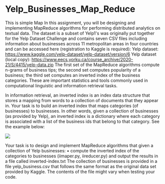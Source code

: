 # Yelp_Businesses_Map_Reduce

This is simple Map
In this assignment, you will be designing and implementing MapReduce algorithms for performing distributed analytics on textual data. The dataset is a subset of Yelp1's was originally put together for the Yelp Dataset Challenge and contains seven CSV files including information about businesses across 11 metropolitan areas in four countries and can be accessed here (registration to Kaggle is required):
Yelp dataset: https://www.kaggle.com/yelp-dataset/yelp-dataset/version/6
Yelp dataset (local copy): https://www.eecs.yorku.ca/course_archive/2020-21/S/4415/yelp-data.zip
The first set of the MapReduce algorithms compute n-grams of business tips; the second set computes popularity of a business; the third set computes an inverted index of the business categories. These are important statistics and tools commonly used in computational linguistic and information retrieval tasks.

In information retrieval, an inverted index is an index data structure that stores a mapping from words
to a collection of documents that they appear in. Your task is to build an inverted index that maps
categories (of businesses) to businesses. In other words, given a collection of businesses (as provided by
Yelp), an inverted index is a dictionary where each category is associated with a list of the business ids
that belong to that category. See the example below:

![](https://i.imgur.com/RLzhgdr.png)

Your task is to design and implement MapReduce algorithms that given a collection of Yelp businesses:
• compute the inverted index of the categories to businesses (iimaper.py, iireducer.py)
and output the results in a file called inverted-index.txt
The collection of businesses is provided in a file yelp_business.csv that follows the same format
as the original data set provided by Kaggle. The contents of the file might vary when testing your code.
